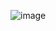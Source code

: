 ![image](https://user-images.githubusercontent.com/107734816/189545308-bc5bb89b-3078-41dd-ac18-539a5a9f21e3.png)
